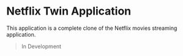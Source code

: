 # Netflix Twin Application

This application is a complete clone of the Netflix movies streaming application.

> In Development
